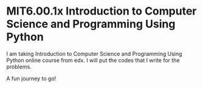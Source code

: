 # MIT6.00.1x Introduction to Computer Science and Programming Using Python

I am taking Introduction to Computer Science and Programming Using Python online course from edx. I will put the codes that I write for the problems.  

A fun journey to go!
